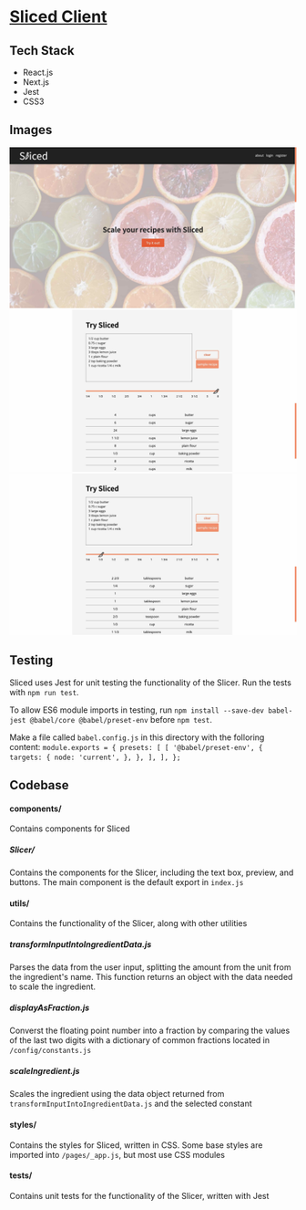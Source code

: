 # [Sliced Client](https://sliced.vercel.app/)

## Tech Stack

- React.js
- Next.js
- Jest
- CSS3

## Images

![](/client/public/main-page.jpg)
![](/client/public/scale-up.jpg)
![](/client/public/scale-down.jpg)


## Testing

Sliced uses Jest for unit testing the functionality of the Slicer. Run the tests with `npm run test`.

To allow ES6 module imports in testing, run `npm install --save-dev babel-jest @babel/core @babel/preset-env` before `npm test`.

Make a file called `babel.config.js` in this directory with the folloring content: 
`module.exports = {
  presets: [
    [
      '@babel/preset-env',
      {
        targets: {
          node: 'current',
        },
      },
    ],
  ],
};`


## Codebase

#### components/

Contains components for Sliced

##### Slicer/

Contains the components for the Slicer, including the text box, preview, and buttons. The main component is the default export in `index.js`

#### utils/

Contains the functionality of the Slicer, along with other utilities

##### transformInputIntoIngredientData.js

Parses the data from the user input, splitting the amount from the unit from the ingredient's name. This function returns an object with the data needed to scale the ingredient.

##### displayAsFraction.js

Converst the floating point number into a fraction by comparing the values of the last two digits with a dictionary of common fractions located in `/config/constants.js`

##### scaleIngredient.js

Scales the ingredient using the data object returned from `transformInputIntoIngredientData.js` and the selected constant

#### styles/

Contains the styles for Sliced, written in CSS. Some base styles are imported into `/pages/_app.js`, but most use CSS modules

#### __tests__/

Contains unit tests for the functionality of the Slicer, written with Jest


